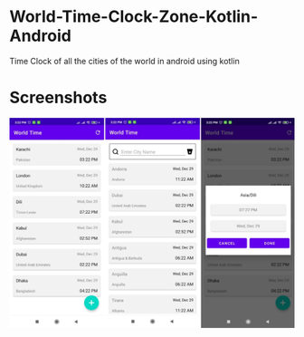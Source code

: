 # World-Time-Clock-Zone-Kotlin-Android
Time Clock of all the cities of the world in android using kotlin

# Screenshots
![alt text](https://github.com/orbitalsonic/World-Time-Clock-Zone-Kotlin-Android/blob/master/Screenshots/Screen1.jpeg?raw=true)
